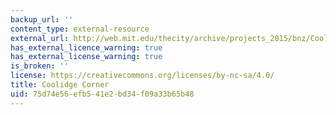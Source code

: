```yaml
---
backup_url: ''
content_type: external-resource
external_url: http://web.mit.edu/thecity/archive/projects_2015/bnz/CoolidgeCorner/index.html
has_external_licence_warning: true
has_external_license_warning: true
is_broken: ''
license: https://creativecommons.org/licenses/by-nc-sa/4.0/
title: Coolidge Corner
uid: 75d74e56-efb5-41e2-bd34-f09a33b65b48
---
```

